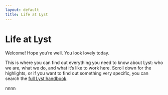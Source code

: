 ```yaml
---
layout: default
title: Life at Lyst
---
```


# Life at Lyst

Welcome! Hope you’re well. You look lovely today.

This is where you can find out everything you need to know about Lyst: who we are, what we do, and what it’s like to work here.
Scroll down for the highlights, or if you want to find out something very specific, you can search the
[full Lyst handbook](https://confluence.lystit.com/pages/viewpage.action?pageId=327940&preview=/327940/15116145/Employee%20Handbook%20UK%20v3%20July%2017.pdf).

nnnn
